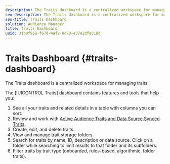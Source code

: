 ```yaml
---
description: The Traits dashboard is a centralized workspace for managing traits.
seo-description: The Traits dashboard is a centralized workspace for managing traits.
seo-title: Traits Dashboard
solution: Audience Manager
title: Traits Dashboard
uuid: 31b8f958-f67d-4af2-8d78-e37e2dfe810d
---
```


# Traits Dashboard {#traits-dashboard}

The Traits dashboard is a centralized workspace for managing traits.

<!--
c_tb_dashboard.xml
-->

The [!UICONTROL Traits] dashboard contains features and tools that help you:

1. See all your traits and related details in a table with columns you can sort. 
1. Review and work with [Active Audience Traits and Data Source Synced Traits](../../features/traits/client-activity-synced-audience-traits.md#concept_7D3F4AF1FAD440509956632B8A51E64D). 
1. Create, edit, and delete traits. 
1. View and manage trait storage folders. 
1. Search for traits by name, ID, description or data source. Click on a folder while searching to limit results to that folder and its subfolders. 
1. Filter traits by trait type (onboarded, rules-based, algorithmic, folder traits).